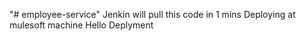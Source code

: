 "# employee-service" 
Jenkin will pull this code in 1 mins
Deploying at mulesoft machine
Hello Deplyment
